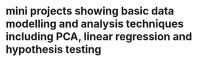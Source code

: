 # mini projects showing basic data modelling and analysis techniques including PCA, linear regression and hypothesis testing
